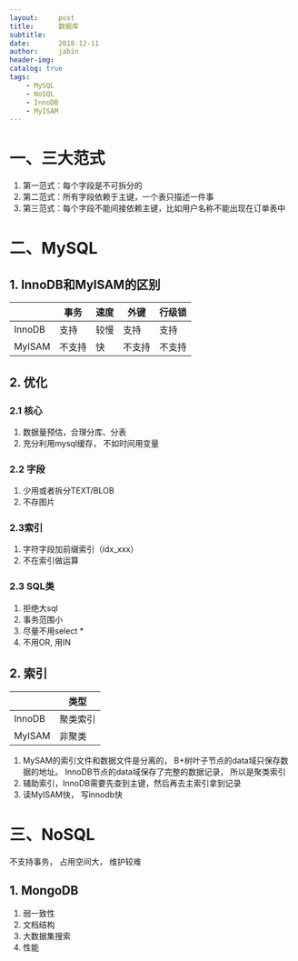 ```yaml
---
layout:     post
title:      数据库
subtitle:   
date:       2018-12-11
author:     jabin
header-img: 
catalog: true
tags:
    - MySQL
    - NoSQL
    - InnoDB
    - MyISAM
---
```


# 一、三大范式
1. 第一范式：每个字段是不可拆分的
2. 第二范式：所有字段依赖于主键，一个表只描述一件事
3. 第三范式：每个字段不能间接依赖主键，比如用户名称不能出现在订单表中

# 二、MySQL
## 1. InnoDB和MyISAM的区别

| | 事务 | 速度 | 外键 | 行级锁 |
|---|---|---|---|---|
|InnoDB	|支持	|较慢	|支持	|支持|
|MyISAM	|不支持	|快	|不支持	|不支持|

## 2. 优化
### 2.1	核心
1. 数据量预估，合理分库、分表
2. 充分利用mysql缓存， 不如时间用变量

### 2.2 字段
1. 少用或者拆分TEXT/BLOB
2. 不存图片

### 2.3索引
1. 字符字段加前缀索引（idx_xxx）
2. 不在索引做运算

### 2.3 SQL类
1. 拒绝大sql
2. 事务范围小
3. 尽量不用select *
4. 不用OR, 用IN

## 2. 索引

||类型|
|---|---|
|InnoDB	|聚类索引|
|MyISAM	|非聚类|

1. MySAM的索引文件和数据文件是分离的， B+树叶子节点的data域只保存数据的地址。
	InnoDB节点的data域保存了完整的数据记录， 所以是聚类索引
2. 辅助索引，InnoDB需要先查到主键，然后再去主索引拿到记录
3. 读MyISAM快， 写innodb快

# 三、NoSQL
不支持事务， 占用空间大， 维护较难
## 1. MongoDB
1. 弱一致性
2. 文档结构
3. 大数据集搜索
4. 性能






